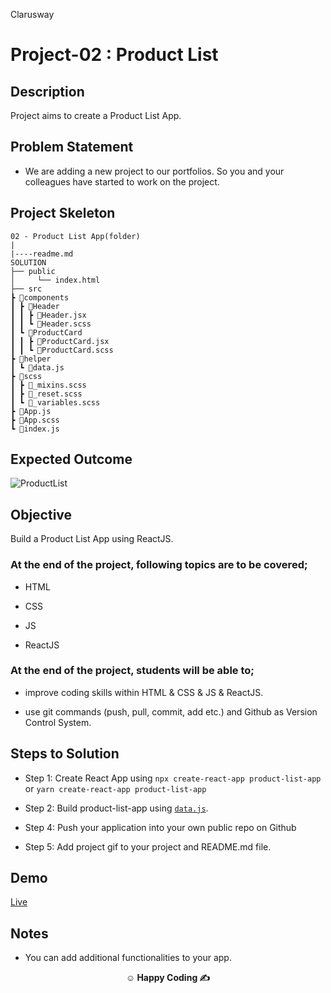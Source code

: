 <p>Clarusway<img align="right"
  src="https://secure.meetupstatic.com/photos/event/3/1/b/9/600_488352729.jpeg"  width="15px"></p>

# Project-02 : Product List 

## Description

Project aims to create a Product List App.

## Problem Statement

- We are adding a new project to our portfolios. So you and your colleagues have started to work on the project.

## Project Skeleton

```
02 - Product List App(folder)
|
|----readme.md         
SOLUTION
├── public
│     └── index.html
├── src
┣ 📂components
┃ ┣ 📂Header
┃ ┃ ┣ 📜Header.jsx
┃ ┃ ┗ 📜Header.scss
┃ ┗ 📂ProductCard
┃ ┃ ┣ 📜ProductCard.jsx
┃ ┃ ┗ 📜ProductCard.scss
┣ 📂helper
┃ ┗ 📜data.js
┣ 📂scss
┃ ┣ 📜_mixins.scss
┃ ┣ 📜_reset.scss
┃ ┗ 📜_variables.scss
┣ 📜App.js
┣ 📜App.scss
┗ 📜index.js
```

## Expected Outcome

![ProductList](productlist.gif)

## Objective

Build a Product List App using ReactJS.

### At the end of the project, following topics are to be covered;

- HTML

- CSS

- JS

- ReactJS

### At the end of the project, students will be able to;

- improve coding skills within HTML & CSS & JS & ReactJS.

- use git commands (push, pull, commit, add etc.) and Github as Version Control System.

## Steps to Solution

- Step 1: Create React App using `npx create-react-app product-list-app` or `yarn create-react-app product-list-app`

- Step 2: Build product-list-app using [`data.js`](./data.js).

- Step 4: Push your application into your own public repo on Github

- Step 5: Add project gif to your project and README.md file.


## Demo
[Live]((https://uysalcorp.github.io/product-list/))

## Notes

- You can add additional functionalities to your app.

**<p align="center">&#9786; Happy Coding &#9997;</p>**
